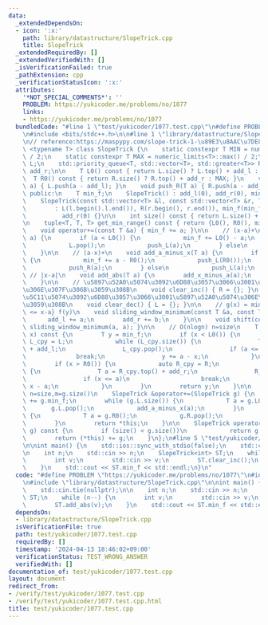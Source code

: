 ```yaml
---
data:
  _extendedDependsOn:
  - icon: ':x:'
    path: library/datastructure/SlopeTrick.cpp
    title: SlopeTrick
  _extendedRequiredBy: []
  _extendedVerifiedWith: []
  _isVerificationFailed: true
  _pathExtension: cpp
  _verificationStatusIcon: ':x:'
  attributes:
    '*NOT_SPECIAL_COMMENTS*': ''
    PROBLEM: https://yukicoder.me/problems/no/1077
    links:
    - https://yukicoder.me/problems/no/1077
  bundledCode: "#line 1 \"test/yukicoder/1077.test.cpp\"\n#define PROBLEM \"https://yukicoder.me/problems/no/1077\"\
    \n#include <bits/stdc++.h>\n\n#line 1 \"library/datastructure/SlopeTrick.cpp\"\
    \n// reference:https://maspypy.com/slope-trick-1-\u89E3\u8AAC\u7DE8\ntemplate\
    \ <typename T> class SlopeTrick {\n    static constexpr T MIN = numeric_limits<T>::lowest()\
    \ / 2;\n    static constexpr T MAX = numeric_limits<T>::max() / 2;\n    std::priority_queue<T>\
    \ L;\n    std::priority_queue<T, std::vector<T>, std::greater<T>> R;\n    T add_l,\
    \ add_r;\n\n    T L0() const { return L.size() ? L.top() + add_l : MIN; }\n  \
    \  T R0() const { return R.size() ? R.top() + add_r : MAX; }\n    void push_L(T\
    \ a) { L.push(a - add_l); }\n    void push_R(T a) { R.push(a - add_r); }\n\n \
    \ public:\n    T min_f;\n    SlopeTrick() : add_l(0), add_r(0), min_f(0) {}\n\
    \    SlopeTrick(const std::vector<T> &l, const std::vector<T> &r, T min_f = 0)\n\
    \        : L(l.begin().l.end()), R(r.begin(), r.end()), min_f(min_f), add_l(0),\n\
    \          add_r(0) {}\n\n    int size() const { return L.size() + R.size(); }\n\
    \n    tuple<T, T, T> get_min_range() const { return {L0(), R0(), min_f}; }\n\n\
    \    void operator+=(const T &a) { min_f += a; }\n\n    // (x-a)+\n    void add_x_minus_a(T\
    \ a) {\n        if (a < L0()) {\n            min_f += L0() - a;\n            push_R(L0());\n\
    \            L.pop();\n            push_L(a);\n        } else\n            push_R(a);\n\
    \    }\n\n    // (a-x)+\n    void add_a_minus_x(T a) {\n        if (a > R0())\
    \ {\n            min_f += a - R0();\n            push_L(R0());\n            R.pop();\n\
    \            push_R(a);\n        } else\n            push_L(a);\n    }\n\n   \
    \ // |x-a|\n    void add_abs(T a) {\n        add_x_minus_a(a);\n        add_a_minus_x(a);\n\
    \    }\n\n    // \u5897\u52A0\u5074\u3092\u6D88\u3057\u3066\u3001\u6E1B\u5C11\u5074\
    \u306E\u307F\u306B\u3059\u308B\n    void clear_inc() { R = {}; }\n    // \u6E1B\
    \u5C11\u5074\u3092\u6D88\u3057\u3066\u3001\u5897\u52A0\u5074\u306E\u307F\u306B\
    \u3059\u308B\n    void clear_dec() { L = {}; }\n\n    // g(x) = min_{x-b <= y\
    \ <= x-a} f(y)\n    void sliding_window_minimum(const T &a, const T &b) {\n  \
    \      add_l += a;\n        add_r += b;\n    }\n\n    void shift(const T &a) {\
    \ sliding_window_minimum(a, a); }\n\n    // O(nlogn) n=size\n    T operator()(T\
    \ x) const {\n        T y = min_f;\n        if (x < L0()) {\n            auto\
    \ L_cpy = L;\n            while (L_cpy.size()) {\n                T a = L_cpy.top()\
    \ + add_l;\n                L_cpy.pop();\n                if (a <= x)\n      \
    \              break;\n                y += a - x;\n            }\n        }\n\
    \        if (x > R0()) {\n            auto R_cpy = R;\n            while (R_cpy.size())\
    \ {\n                T a = R_cpy.top() + add_r;\n                R_cpy.pop();\n\
    \                if (x <= a)\n                    break;\n                y +=\
    \ x - a;\n            }\n        }\n        return y;\n    }\n\n    // O(mlog(n+m))\
    \ n=size,m=g.size()\n    SlopeTrick &operator+=(SlopeTrick g) {\n        min_f\
    \ += g.min_f;\n        while (g.L.size()) {\n            T a = g.L0();\n     \
    \       g.L.pop();\n            add_a_minus_x(a);\n        }\n        while (g.R.size())\
    \ {\n            T a = g.R0();\n            g.R.pop();\n            add_x_minus_a(a);\n\
    \        }\n        return *this;\n    }\n\n    SlopeTrick operator+(SlopeTrick\
    \ g) const {\n        if (size() < g.size())\n            return g += *this;\n\
    \        return (*this) += g;\n    }\n};\n#line 5 \"test/yukicoder/1077.test.cpp\"\
    \n\nint main() {\n    std::ios::sync_with_stdio(false);\n    std::cin.tie(nullptr);\n\
    \n    int n;\n    std::cin >> n;\n    SlopeTrick<int> ST;\n    while (n--) {\n\
    \        int v;\n        std::cin >> v;\n        ST.clear_inc();\n        ST.add_abs(v);\n\
    \    }\n    std::cout << ST.min_f << std::endl;\n}\n"
  code: "#define PROBLEM \"https://yukicoder.me/problems/no/1077\"\n#include <bits/stdc++.h>\n\
    \n#include \"library/datastructure/SlopeTrick.cpp\"\n\nint main() {\n    std::ios::sync_with_stdio(false);\n\
    \    std::cin.tie(nullptr);\n\n    int n;\n    std::cin >> n;\n    SlopeTrick<int>\
    \ ST;\n    while (n--) {\n        int v;\n        std::cin >> v;\n        ST.clear_inc();\n\
    \        ST.add_abs(v);\n    }\n    std::cout << ST.min_f << std::endl;\n}"
  dependsOn:
  - library/datastructure/SlopeTrick.cpp
  isVerificationFile: true
  path: test/yukicoder/1077.test.cpp
  requiredBy: []
  timestamp: '2024-04-13 18:46:02+09:00'
  verificationStatus: TEST_WRONG_ANSWER
  verifiedWith: []
documentation_of: test/yukicoder/1077.test.cpp
layout: document
redirect_from:
- /verify/test/yukicoder/1077.test.cpp
- /verify/test/yukicoder/1077.test.cpp.html
title: test/yukicoder/1077.test.cpp
---
```

